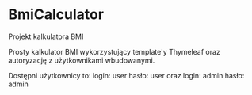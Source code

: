 # BmiCalculator
Projekt kalkulatora BMI

Prosty kalkulator BMI wykorzystujący template'y Thymeleaf oraz autoryzację z użytkownikami wbudowanymi.

Dostępni użytkownicy to: 
login: user
hasło: user
oraz
login: admin
hasło: admin
